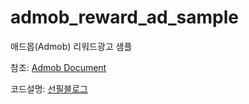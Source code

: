 # admob_reward_ad_sample
애드몹(Admob) 리워드광고 샘플

참조: [Admob Document](https://developers.google.com/admob/android/quick-start)

코드설명: [선필블로그](https://sunpil.tistory.com/252)


